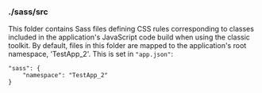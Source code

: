 ### ./sass/src

This folder contains Sass files defining CSS rules corresponding to classes
included in the application's JavaScript code build when using the classic toolkit.
By default, files in this folder are mapped to the application's root namespace, 'TestApp_2'.
This is set in `"app.json"`:

    "sass": {
        "namespace": "TestApp_2"
    }